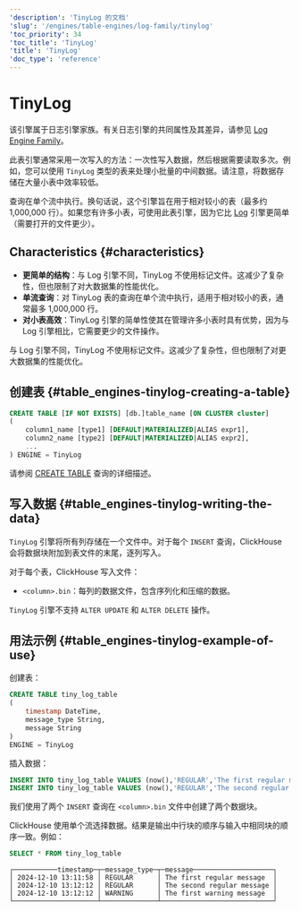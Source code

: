 ```yaml
---
'description': 'TinyLog 的文档'
'slug': '/engines/table-engines/log-family/tinylog'
'toc_priority': 34
'toc_title': 'TinyLog'
'title': 'TinyLog'
'doc_type': 'reference'
---
```



# TinyLog

该引擎属于日志引擎家族。有关日志引擎的共同属性及其差异，请参见 [Log Engine Family](../../../engines/table-engines/log-family/index.md)。

此表引擎通常采用一次写入的方法：一次性写入数据，然后根据需要读取多次。例如，您可以使用 `TinyLog` 类型的表来处理小批量的中间数据。请注意，将数据存储在大量小表中效率较低。

查询在单个流中执行。换句话说，这个引擎旨在用于相对较小的表（最多约 1,000,000 行）。如果您有许多小表，可使用此表引擎，因为它比 [Log](../../../engines/table-engines/log-family/log.md) 引擎更简单（需要打开的文件更少）。

## Characteristics {#characteristics}

- **更简单的结构**：与 Log 引擎不同，TinyLog 不使用标记文件。这减少了复杂性，但也限制了对大数据集的性能优化。
- **单流查询**：对 TinyLog 表的查询在单个流中执行，适用于相对较小的表，通常最多 1,000,000 行。
- **对小表高效**：TinyLog 引擎的简单性使其在管理许多小表时具有优势，因为与 Log 引擎相比，它需要更少的文件操作。

与 Log 引擎不同，TinyLog 不使用标记文件。这减少了复杂性，但也限制了对更大数据集的性能优化。

## 创建表 {#table_engines-tinylog-creating-a-table}

```sql
CREATE TABLE [IF NOT EXISTS] [db.]table_name [ON CLUSTER cluster]
(
    column1_name [type1] [DEFAULT|MATERIALIZED|ALIAS expr1],
    column2_name [type2] [DEFAULT|MATERIALIZED|ALIAS expr2],
    ...
) ENGINE = TinyLog
```

请参阅 [CREATE TABLE](/sql-reference/statements/create/table) 查询的详细描述。

## 写入数据 {#table_engines-tinylog-writing-the-data}

`TinyLog` 引擎将所有列存储在一个文件中。对于每个 `INSERT` 查询，ClickHouse 会将数据块附加到表文件的末尾，逐列写入。

对于每个表，ClickHouse 写入文件：

- `<column>.bin`：每列的数据文件，包含序列化和压缩的数据。

`TinyLog` 引擎不支持 `ALTER UPDATE` 和 `ALTER DELETE` 操作。

## 用法示例 {#table_engines-tinylog-example-of-use}

创建表：

```sql
CREATE TABLE tiny_log_table
(
    timestamp DateTime,
    message_type String,
    message String
)
ENGINE = TinyLog
```

插入数据：

```sql
INSERT INTO tiny_log_table VALUES (now(),'REGULAR','The first regular message')
INSERT INTO tiny_log_table VALUES (now(),'REGULAR','The second regular message'),(now(),'WARNING','The first warning message')
```

我们使用了两个 `INSERT` 查询在 `<column>.bin` 文件中创建了两个数据块。

ClickHouse 使用单个流选择数据。结果是输出中行块的顺序与输入中相同块的顺序一致。例如：

```sql
SELECT * FROM tiny_log_table
```

```text
┌───────────timestamp─┬─message_type─┬─message────────────────────┐
│ 2024-12-10 13:11:58 │ REGULAR      │ The first regular message  │
│ 2024-12-10 13:12:12 │ REGULAR      │ The second regular message │
│ 2024-12-10 13:12:12 │ WARNING      │ The first warning message  │
└─────────────────────┴──────────────┴────────────────────────────┘
```
